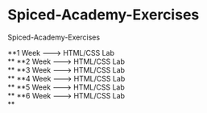 # Spiced-Academy-Exercises
Spiced-Academy-Exercises


**1 Week ---> HTML/CSS Lab </br> ** 
**2 Week ---> HTML/CSS Lab </br> ** 
**3 Week ---> HTML/CSS Lab </br> ** 
**4 Week ---> HTML/CSS Lab </br> **
**5 Week ---> HTML/CSS Lab </br> ** 
**6 Week ---> HTML/CSS Lab </br> ** 

